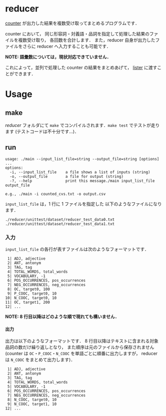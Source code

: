 reducer
===

[counter](./counter) が出力した結果を複数受け取ってまとめるプログラムです．

counter において，
同じ形容詞・対義語・品詞を指定して処理した結果のファイルを複数受け取り，
各回数を合計します．
また，reducer 自身が出力したファイルをさらに reducer へ入力することも可能です．

**NOTE: 語彙数については，現状対応できていません．**

これによって，並列で処理した counter の結果をまとめあげて，
[lister](../lister) に渡すことができます．

# Usage
## make

_reducer_ フォルダにて `make` でコンパイルされます．`make test` でテストが走ります (テストコードは不十分です…)．

## run

```
usage: ./main --input_list_file=string --output_file=string [options] ...
options:
  -i, --input_list_file    a file shows a list of inputs (string)
  -o, --output_file        a file for output (string)
  -?, --help               print this message./main input_list_file output_file

e.g., ./main -i counted_cvs.txt -o output.csv
```

`input_list_file` は，1 行に 1 ファイルを指定した
以下のようなファイルになります．

```
./reducer/unittest/dataset/reducer_test_data0.txt
./reducer/unittest/dataset/reducer_test_data1.txt
```

### 入力
`input_list_file` の各行が表すファイルは次のようなフォーマットです．

```
 1| ADJ, adjective
 2| ANT, antonym
 3| TAG, tag
 4| TOTAL_WORDS, total_words
 5| VOCABULARY, -1
 6| POS_OCCURRENCES, pos_occurrences
 7| NEG_OCCURRENCES, neg_occurrences
 8| OC, target0, 100
 9| P_COOC, target0, 10
10| N_COOC, target0, 10
11| OC, target1, 200
12| ...
```

**NOTE: 8 行目以降はどのような順で現れても構いません．**


#### 出力

出力は以下のようなフォーマットです．
8 行目以降はテキストに含まれる対象品詞の数だけ繰り返しとなり，
また順序は元のファイルから保存されません
(counter は `OC`・`P_COOC`・`N_COOC` を単語ごとに順番に出力しますが，
reducer は `N_COOC` をまとめて出力します)．

```
 1| ADJ, adjective
 2| ANT, antonym
 3| TAG, tag
 4| TOTAL_WORDS, total_words
 5| VOCABULARY, -1
 6| POS_OCCURRENCES, pos_occurrences
 7| NEG_OCCURRENCES, neg_occurrences
 8| N_COOC, target0, 10
 9| N_COOC, target1, 10
12| ...
```
